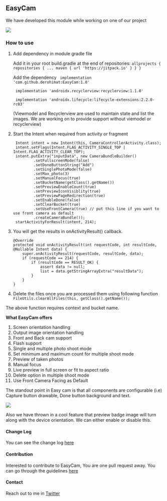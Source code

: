 ## EasyCam

We have developed this module while working on one of our project

![](images/easy_cam_logo.png)

### How to use
1. Add dependency in module gradle file  

    Add it in your root build.gradle at the end of repositories:
    ` allprojects {
		repositories {
			...
			maven { url 'https://jitpack.io' }
		}
	} `
    
    Add the dependency
   ` implementation 'com.github.derohimat:EasyCam:1.0'`
   
   ` implementation 'androidx.recyclerview:recyclerview:1.1.0'`
   
   ` implementation 'androidx.lifecycle:lifecycle-extensions:2.2.0-rc03'`
   
   (Viewmodel and Recyclerview are used to maintain state and list the images. We are working on to provide support without viemodel or recyclerview)
   
2. Start the Intent when required from activity or fragment 

        Intent intent = new Intent(this, CameraControllerActivity.class);
        intent.setFlags(Intent.FLAG_ACTIVITY_SINGLE_TOP | Intent.FLAG_ACTIVITY_CLEAR_TOP);
        intent.putExtra("inputData", new CameraBundleBuilder()
                .setFullscreenMode(false)
                .setDoneButtonString("Add")
                .setSinglePhotoMode(false)
                .setMax_photo(3)
                .setManualFocus(true)
                .setBucketName(getClass().getName())
                .setPreviewEnableCount(true)
                .setPreviewIconVisiblity(true)
                .setPreviewPageRedirection(true)
                .setEnableDone(false)
                .setClearBucket(true)
                .setUseFrontCamera(true) // put this line if you want to use front camera as default
                .createCameraBundle());
        startActivityForResult(intent, 214);
  
 3. You will get the results in onActivityResult() callback. 

 
    ```
    @Override
    protected void onActivityResult(int requestCode, int resultCode, @Nullable Intent data) {
        super.onActivityResult(requestCode, resultCode, data);
        if (requestCode == 214) {
            if (resultCode == RESULT_OK) {
                assert data != null;
                list = data.getStringArrayExtra("resultData");
            }
        }
    }
4. Delete the files once you are processed them using following function 
`FileUtils.clearAllFiles(this, getClass().getName());`

The above function requires context and bucket name. 

**What EasyCam offers**
1. Screen orientation handling
2. Output image orientation handling
3. Front and Back cam support
4. Flash support 
5. Single and multiple photo shoot mode
6. Set minimum and maximum count for multiple shoot mode
7. Preview of taken photos
8. Manual focus
9. Live preview in full screen or fit to aspect ratio
10. Delete option in multiple shoot mode  
11. Use Front Camera Facing as Default  

The standout point in Easy cam is that all components are configurable
(i.e) Capture button drawable, Done button background and text.
 

![](images/orientation_handling.png)

Also we have thrown in a cool feature that preview badge image will turn
along with the device orientation. We can either enable or disable this. 

#### Change Log
You can see the change log [here](changeLog/ChangeLog.md)

#### Contribution 
Interested to contribute to EasyCam, You are one pull request away. 
You can go through the guidelines [here](CONTRIBUTING.md)

#### Contact 
Reach out to me in [Twitter](https://twitter.com/BalakrishnanPT)



